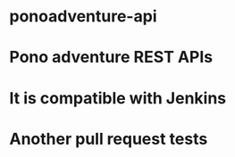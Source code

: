 # ponoadventure-api
# Pono adventure REST APIs
# It is compatible with Jenkins
# Another pull request tests  
